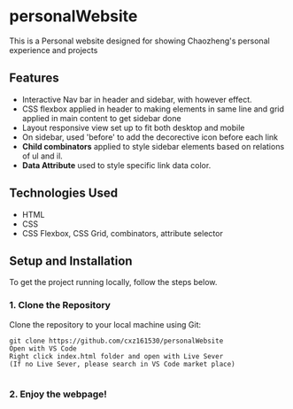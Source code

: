# personalWebsite

This is a Personal website designed for showing Chaozheng's personal experience and projects

## Features

- Interactive Nav bar in header and sidebar, with however effect.
- CSS flexbox applied in header to making elements in same line and grid applied in main content to get sidebar done
- Layout responsive view set up to fit both desktop and mobile
- On sidebar, used 'before' to add the decorective icon before each link
-  **Child combinators** applied to style sidebar elements based on relations of ul and il.
- **Data Attribute** used to style specific link data color.


## Technologies Used

- HTML
- CSS
- CSS Flexbox, CSS Grid, combinators, attribute selector

## Setup and Installation

To get the project running locally, follow the steps below.

### 1. Clone the Repository

Clone the repository to your local machine using Git:

```
git clone https://github.com/cxz161530/personalWebsite
Open with VS Code
Right click index.html folder and open with Live Sever
(If no Live Sever, please search in VS Code market place)


```


### 2. Enjoy the webpage!